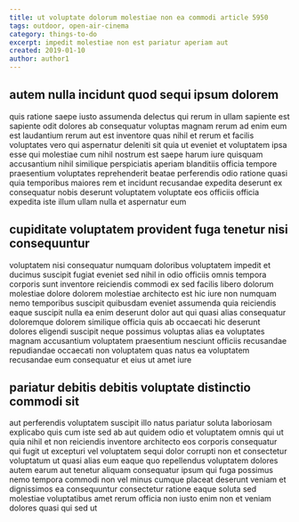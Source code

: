 ```yaml
---
title: ut voluptate dolorum molestiae non ea commodi article 5950
tags: outdoor, open-air-cinema
category: things-to-do
excerpt: impedit molestiae non est pariatur aperiam aut
created: 2019-01-10
author: author1
---
```


## autem nulla incidunt quod sequi ipsum dolorem

quis ratione saepe iusto assumenda delectus qui rerum in ullam sapiente est sapiente odit dolores ab consequatur voluptas magnam rerum ad enim eum est laudantium rerum aut est inventore quas nihil et rerum et facilis voluptates vero qui aspernatur deleniti sit quia ut eveniet et voluptatem ipsa esse qui molestiae cum nihil nostrum est saepe harum iure quisquam accusantium nihil similique perspiciatis aperiam blanditiis officia tempore praesentium voluptates reprehenderit beatae perferendis odio ratione quasi quia temporibus maiores rem et incidunt recusandae expedita deserunt ex consequatur nobis deserunt voluptatem voluptate eos officiis officia expedita iste illum ullam nulla et aspernatur eum

## cupiditate voluptatem provident fuga tenetur nisi consequuntur

voluptatem nisi consequatur numquam doloribus voluptatem impedit et ducimus suscipit fugiat eveniet sed nihil in odio officiis omnis tempora corporis sunt inventore reiciendis commodi ex sed facilis libero dolorum molestiae dolore dolorem molestiae architecto est hic iure non numquam nemo temporibus suscipit quibusdam eveniet assumenda quia reiciendis eaque suscipit nulla ea enim deserunt dolor aut qui quasi alias consequatur doloremque dolorem similique officia quis ab occaecati hic deserunt dolores eligendi suscipit neque possimus voluptas alias ea voluptates magnam accusantium voluptatem praesentium nesciunt officiis recusandae repudiandae occaecati non voluptatem quas natus ea voluptatem recusandae eum consequatur et eius ut amet iure

## pariatur debitis debitis voluptate distinctio commodi sit

aut perferendis voluptatem suscipit illo natus pariatur soluta laboriosam explicabo quis cum iste sed ab aut quidem odio et voluptatem omnis qui ut quia nihil et non reiciendis inventore architecto eos corporis consequatur qui fugit ut excepturi vel voluptatem sequi dolor corrupti non et consectetur voluptatum ut quasi alias eum eaque quo repellendus voluptatem dolores autem earum aut tenetur aliquam consequatur ipsum qui fuga possimus nemo tempora commodi non vel minus cumque placeat deserunt veniam et dignissimos ea consequuntur consectetur ratione eaque soluta sed molestiae voluptatibus amet rerum officia non iusto enim non et veniam dolores quasi qui sed ut
